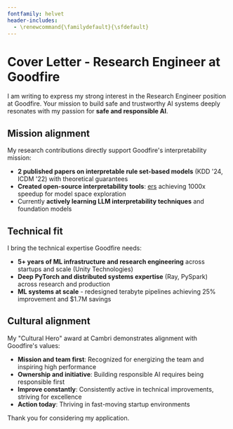 ```yaml
---
fontfamily: helvet
header-includes:
  - \renewcommand{\familydefault}{\sfdefault}
---
```


# Cover Letter - Research Engineer at Goodfire

I am writing to express my strong interest in the Research Engineer position at Goodfire. Your mission to build safe and trustworthy AI systems deeply resonates with my passion for **safe and responsible AI**.

## Mission alignment

My research contributions directly support Goodfire's interpretability mission:

- **2 published papers on interpretable rule set-based models** (KDD '24, ICDM '22) with theoretical guarantees
- **Created open-source interpretability tools**: [ers](https://github.com/xiaohan2012/efficient-rashomon-rule-set) achieving 1000x speedup for model space exploration
- Currently **actively learning LLM interpretability techniques** and foundation models

## Technical fit

I bring the technical expertise Goodfire needs:

- **5+ years of ML infrastructure and research engineering** across startups and scale (Unity Technologies)
- **Deep PyTorch and distributed systems expertise** (Ray, PySpark) across research and production
- **ML systems at scale** - redesigned terabyte pipelines achieving 25% improvement and $1.7M savings

## Cultural alignment

My "Cultural Hero" award at Cambri demonstrates alignment with Goodfire's values:

- **Mission and team first**: Recognized for energizing the team and inspiring high performance
- **Ownership and initiative**: Building responsible AI requires being responsible first
- **Improve constantly**: Consistently active in technical improvements, striving for excellence
- **Action today**: Thriving in fast-moving startup environments

Thank you for considering my application. 
